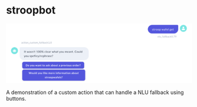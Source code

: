 # stroopbot

![](idea.png)

A demonstration of a custom action that can handle a NLU
fallback using buttons.

